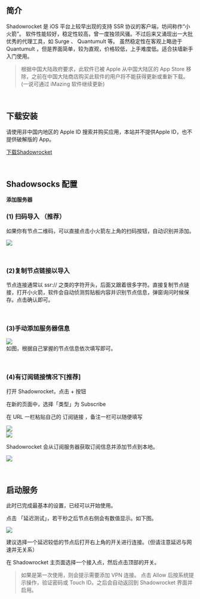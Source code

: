简介  
---

Shadowrocket 是 iOS 平台上较早出现的支持 SSR 协议的客户端，坊间称作“小火箭”。
软件性能较好，稳定性较高，曾一度独领风骚。不过后来又涌现出一大批优秀的代理工具，如 Surge 、 Quantumult 等。
虽然稳定性在客观上略逊于 Quantumult ，但是界面简单，较为直观，价格较低，上手难度低。适合扶墙新手入门使用。 


> 根据中国大陆政府要求，此软件已被 Apple 从中国大陆区的 App Store 移除，之前在中国大陆商店购买此软件的用户将不能获得更新或重新下载。
> (一说可通过 iMazing 软件继续更新)  


<br/>

下载安装
----
请使用非中国内地区的 Apple ID 搜索并购买应用，本站并不提供Apple ID，也不提供破解版的 App。  

[下载Shadowrocket ](https://github.com/githubvpn007/v2rayNvpn/releases/tag/Shadowrocket_2.1.12)  


<br/>

Shadowsocks 配置
----

**添加服务器**  

### (1) 扫码导入 （推荐）  
如果你有节点二维码，可以直接点击小火箭左上角的扫码按钮，自动识别并添加。  

![](https://i.postimg.cc/wvs3KyNm/ios-1.png)  

<br/>

### (2)复制节点链接以导入  

节点连接通常以 ssr:// 之类的字符开头，后面又跟着很多字符。直接复制节点链接，打开小火箭，软件会自动侦测剪贴板内容并识别节点信息，弹窗询问时候保存。点击确认即可。  

<br/>

### (3)手动添加服务器信息  

![](https://i.postimg.cc/YSPjyfv7/ios-2.png)  
如图，根据自己掌握的节点信息依次填写即可。  

<br/>

### (4)有订阅链接情况下[推荐]  

打开 Shadowrocket，点击 + 按钮  

在新的页面中，选择「类型」为 Subscribe  

在 URL 一栏粘贴自己的 订阅链接 ，备注一栏可以随便填写  

![](https://i.postimg.cc/ZKLnhhWV/ios-3.png)  
![](https://i.postimg.cc/7Y4hcLZ5/ios-4.png)  

Shadowrocket 会从订阅服务器获取订阅信息并添加节点到本地。  

![](https://i.postimg.cc/G2Y3g00P/ios-5.png)  

<br/>  


启动服务
----

此时已完成最基本的设置，已经可以开始使用。 

点击 「延迟测试」，若干秒之后节点右侧会有数值显示。如下图。

![](https://i.postimg.cc/RhBSjP9k/ios-7.png) 

建议选择一个延迟较低的节点后打开右上角的开关进行连接。（但请注意延迟与网速并无关系）  

在 Shadowrocket 主页面选择一个接入点，然后点击顶部的开关。


> 如果是第一次使用，则会提示需要添加 VPN 连接。
> 点击 Allow 后按系统提示操作，验证密码或 Touch ID。之后会自动返回到 Shadowrocket 界面并启用。 

